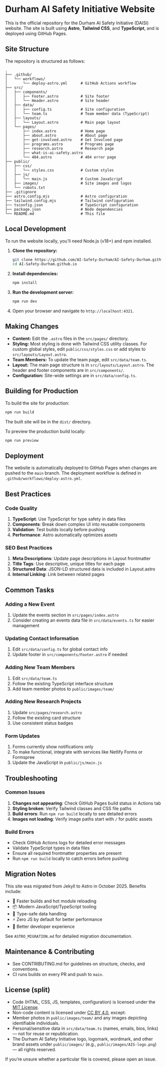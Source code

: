 # Durham AI Safety Initiative Website

This is the official repository for the Durham AI Safety Initiative (DAISI) website. The site is built using **Astro**, **Tailwind CSS**, and **TypeScript**, and is deployed using GitHub Pages.

## Site Structure

The repository is structured as follows:

```text
.
├── .github/
│   └── workflows/
│       └── deploy-astro.yml      # GitHub Actions workflow
├── src/
│   ├── components/
│   │   ├── Footer.astro          # Site footer
│   │   └── Header.astro          # Site header
│   ├── data/
│   │   ├── config.ts             # Site configuration
│   │   └── team.ts               # Team member data (TypeScript)
│   ├── layouts/
│   │   └── Layout.astro          # Main page layout
│   └── pages/
│       ├── index.astro           # Home page
│       ├── about.astro           # About page
│       ├── get-involved.astro    # Get Involved page
│       ├── programs.astro        # Programs page
│       ├── research.astro        # Research page
│       ├── what-is-ai-safety.astro
│       └── 404.astro             # 404 error page
├── public/
│   ├── css/
│   │   └── styles.css            # Custom styles
│   ├── js/
│   │   └── main.js               # Custom JavaScript
│   ├── images/                   # Site images and logos
│   └── robots.txt
├── .gitignore
├── astro.config.mjs              # Astro configuration
├── tailwind.config.mjs           # Tailwind configuration
├── tsconfig.json                 # TypeScript configuration
├── package.json                  # Node dependencies
└── README.md                     # This file
```

## Local Development

To run the website locally, you'll need Node.js (v18+) and npm installed.

1. **Clone the repository:**

    ```bash
    git clone https://github.com/AI-Safety-Durham/AI-Safety-Durham.github.io.git
    cd AI-Safety-Durham.github.io
    ```

2. **Install dependencies:**

    ```bash
    npm install
    ```

3. **Run the development server:**

    ```bash
    npm run dev
    ```

4. Open your browser and navigate to `http://localhost:4321`.

## Making Changes

- **Content:** Edit the `.astro` files in the `src/pages/` directory.
- **Styling:** Most styling is done with Tailwind CSS utility classes. For custom global styles, edit `public/css/styles.css` or add styles to `src/layouts/Layout.astro`.
- **Team Members:** To update the team page, edit `src/data/team.ts`.
- **Layout:** The main page structure is in `src/layouts/Layout.astro`. The header and footer components are in `src/components/`.
- **Configuration:** Site-wide settings are in `src/data/config.ts`.

## Building for Production

To build the site for production:

```bash
npm run build
```

The built site will be in the `dist/` directory.

To preview the production build locally:

```bash
npm run preview
```

## Deployment

The website is automatically deployed to GitHub Pages when changes are pushed to the `main` branch. The deployment workflow is defined in `.github/workflows/deploy-astro.yml`.

## Best Practices

### Code Quality

1. **TypeScript**: Use TypeScript for type safety in data files
2. **Components**: Break down complex UI into reusable components
3. **Validation**: Test builds locally before pushing
4. **Performance**: Astro automatically optimizes assets

### SEO Best Practices

1. **Meta Descriptions**: Update page descriptions in Layout frontmatter
2. **Title Tags**: Use descriptive, unique titles for each page
3. **Structured Data**: JSON-LD structured data is included in Layout.astro
4. **Internal Linking**: Link between related pages

## Common Tasks

### Adding a New Event

1. Update the events section in `src/pages/index.astro`
2. Consider creating an events data file in `src/data/events.ts` for easier management

### Updating Contact Information

1. Edit `src/data/config.ts` for global contact info
2. Update footer in `src/components/Footer.astro` if needed

### Adding New Team Members

1. Edit `src/data/team.ts`
2. Follow the existing TypeScript interface structure
3. Add team member photos to `public/images/team/`

### Adding New Research Projects

1. Update `src/pages/research.astro`
2. Follow the existing card structure
3. Use consistent status badges

### Form Updates

1. Forms currently show notifications only
2. To make functional, integrate with services like Netlify Forms or Formspree
3. Update the JavaScript in `public/js/main.js`

## Troubleshooting

### Common Issues

1. **Changes not appearing**: Check GitHub Pages build status in Actions tab
2. **Styling broken**: Verify Tailwind classes and CSS file paths
3. **Build errors**: Run `npm run build` locally to see detailed errors
4. **Images not loading**: Verify image paths start with `/` for public assets

### Build Errors

- Check GitHub Actions logs for detailed error messages
- Validate TypeScript types in data files
- Ensure all required frontmatter properties are present
- Run `npm run build` locally to catch errors before pushing

## Migration Notes

This site was migrated from Jekyll to Astro in October 2025. Benefits include:

- 🚀 Faster builds and hot module reloading
- 📦 Modern JavaScript/TypeScript tooling
- 🎯 Type-safe data handling
- ⚡ Zero JS by default for better performance
- 🔧 Better developer experience

See `ASTRO_MIGRATION.md` for detailed migration documentation.

## Maintenance & Contributing

- See CONTRIBUTING.md for guidelines on structure, checks, and conventions.
- CI runs builds on every PR and push to `main`.

## License (split)

- Code (HTML, CSS, JS, templates, configuration) is licensed under the [MIT License](./LICENSE.md).
- Non-code content is licensed under [CC BY 4.0](./CONTENT_LICENSE.md), except:
- Member photos in `public/images/team/` and any images depicting identifiable individuals.
- Personal/sensitive data in `src/data/team.ts` (names, emails, bios, links) — not for reuse or republication.
- The Durham AI Safety Initiative logo, logomark, wordmark, and other brand assets under `public/images/` (e.g., `public/images/AIS-logo.png`) — all rights reserved.

If you’re unsure whether a particular file is covered, please open an issue.

